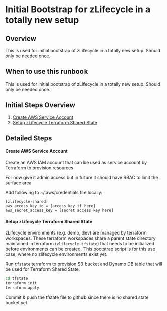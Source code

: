 # Initial Bootstrap for zLifecycle in a totally new setup

## Overview

This is used for initial bootstrap of zLifecycle in a totally new setup. Should only be needed once.

## When to use this runbook
This is used for initial bootstrap of zLifecycle in a totally new setup. Should only be needed once.

## Initial Steps Overview

1. [Create AWS Service Account](#create-aws-service-account)
1. [Setup zLifecycle Terraform Shared State](#setup-zLifecycle-terraform-shared-state)

## Detailed Steps

#### Create AWS Service Account
Create an AWS IAM account that can be used as service account by Terraform to provision resources

For now give it admin access but in future it should have RBAC to limit the surface area

Add following to ~/.aws/credentials file locally:

```
[zlifecycle-shared]
aws_access_key_id = [access key if here]
aws_secret_access_key = [secret access key here]
```

#### Setup zLifecycle Terraform Shared State
zLifecycle environments (e.g. demo, dev) are managed by terraform workspaces. These terraform workspaces share a parent state directory maintained in terraform (`zlifecycle-tfstate`) that needs to be initialized before environments can be created. This bootstrap script is for this use case, where no zlifecycle environments exist yet.

Run `tfstate` terraform to provision S3 bucket and Dynamo DB table that will be used for Terraform Shared State.

```bash
cd tfstate
terraform init
terraform apply
```

Commit & push the tfstate file to github since there is no shared state bucket yet.
